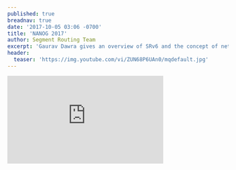 ```yaml
---
published: true
breadnav: true
date: '2017-10-05 03:06 -0700'
title: 'NANOG 2017'
author: Segment Routing Team
excerpt: 'Gaurav Dawra gives an overview of SRv6 and the concept of network as a computer. He also reviews the deployment use-cases with Comcast.'
header:
  teaser: 'https://img.youtube.com/vi/ZUN68P6UAn0/mqdefault.jpg'
---    
```

       
<iframe width="355" height="200" src="https://www.youtube.com/embed/ZUN68P6UAn0" frameborder="0" allowfullscreen></iframe>
